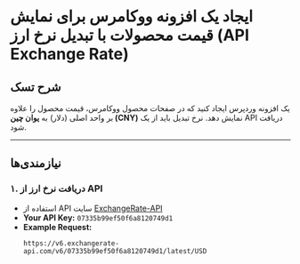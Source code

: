 # ایجاد یک افزونه ووکامرس برای نمایش قیمت محصولات با تبدیل نرخ ارز (API Exchange Rate)

## شرح تسک
یک افزونه وردپرس ایجاد کنید که در صفحات محصول ووکامرس، قیمت محصول را علاوه بر واحد اصلی (دلار) به **یوان چین (CNY)** نمایش دهد. نرخ تبدیل باید از یک API دریافت شود.

---

## نیازمندی‌ها

### ۱. دریافت نرخ ارز از API
- استفاده از API سایت [ExchangeRate-API](https://www.exchangerate-api.com)
- **Your API Key:** `07335b99ef50f6a8120749d1`
- **Example Request:**  
  ```plaintext
  https://v6.exchangerate-api.com/v6/07335b99ef50f6a8120749d1/latest/USD
